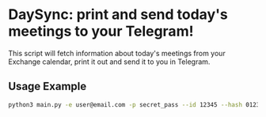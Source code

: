 # DaySync: print and send today's meetings to your Telegram!


This script will fetch information about today's meetings from your Exchange calendar, print it out and send it to you in Telegram.

## Usage Example 

```bash
python3 main.py -e user@email.com -p secret_pass --id 12345 --hash 0123456789abcdef0123456789abcdef
```


